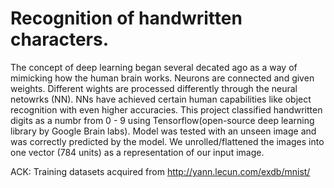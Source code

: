 # Recognition of handwritten characters. 
The concept of deep learning began several decated ago as a way of mimicking how the human brain works. Neurons are connected and given weights. Different wights are processed differently through the neural netowrks (NN). NNs have achieved certain human capabilities like object recognition with even higher accuracies.
This project classified handwritten digits as a numbr from 0 - 9 using Tensorflow(open-source deep learning library by Google Brain labs). Model was tested with an unseen image and was correctly predicted by the model. We unrolled/flattened the images into one vector (784 units) as a representation of our input image.



ACK:
Training datasets acquired from http://yann.lecun.com/exdb/mnist/


